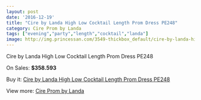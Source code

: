 ```yaml
---
layout: post
date: '2016-12-19'
title: "Cire by Landa High Low Cocktail Length Prom Dress PE248"
category: Cire Prom by Landa
tags: ["evening","party","length","cocktail","landa"]
image: http://img.princessan.com/3549-thickbox_default/cire-by-landa-high-low-cocktail-length-prom-dress-pe248.jpg
---
```

Cire by Landa High Low Cocktail Length Prom Dress PE248

On Sales: **$358.593**
<a href="https://www.princessan.com/en/cire-prom-by-landa/1632-cire-by-landa-high-low-cocktail-length-prom-dress-pe248.html"><amp-img layout="responsive" width="600" height="600" src="//img.princessan.com/3549-thickbox_default/cire-by-landa-high-low-cocktail-length-prom-dress-pe248.jpg" alt="Cire by Landa High Low Cocktail Length Prom Dress PE248 0" /></a>
<a href="https://www.princessan.com/en/cire-prom-by-landa/1632-cire-by-landa-high-low-cocktail-length-prom-dress-pe248.html"><amp-img layout="responsive" width="600" height="600" src="//img.princessan.com/3550-thickbox_default/cire-by-landa-high-low-cocktail-length-prom-dress-pe248.jpg" alt="Cire by Landa High Low Cocktail Length Prom Dress PE248 1" /></a>

Buy it: [Cire by Landa High Low Cocktail Length Prom Dress PE248](https://www.princessan.com/en/cire-prom-by-landa/1632-cire-by-landa-high-low-cocktail-length-prom-dress-pe248.html "Cire by Landa High Low Cocktail Length Prom Dress PE248")

View more: [Cire Prom by Landa](https://www.princessan.com/en/15-cire-prom-by-landa "Cire Prom by Landa")